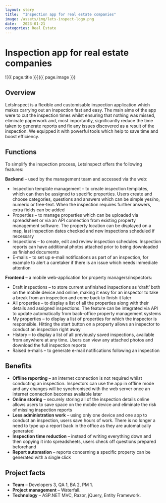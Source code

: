 ```yaml
---
layout: story
title:  "Inspection app for real estate companies"
image: /assets/img/lets-inspect-logo.png
date:   2023-01-21
categories: Real Estate
---
```


# Inspection app for real estate companies

![{{ page.title }}]({{ page.image }})


## Overview
LetsInspect is a flexible and customisable inspection application which makes carrying out an inspection fast and easy. The main aims of the app were to cut the inspection times whilst ensuring that nothing was missed, eliminate paperwork and, most importantly, significantly reduce the time taken to generate reports and fix any issues discovered as a result of the inspection. We equipped it with powerful tools which help to save time and boost efficiency.


## Functions
To simplify the inspection process, LetsInspect offers the following features:

**Backend** – used by the management team and accessed via the web:

- Inspection template management – to create inspection templates, which can then be assigned to specific properties. Users create and choose categories, questions and answers which can be simple yes/no, numeric or free-text. When the inspection requires further answers, extra fields can be added
- Properties – to manage properties which can be uploaded via spreadsheet or via an API connection from existing property management software. The property location can be displayed on a map, last inspection dates checked and new inspections scheduled if necessary
- Inspections – to create, edit and review inspection schedules. Inspection reports can have additional photos attached prior to being downloaded as finished documents
- E-mails – to set up e-mail notifications as part of an inspection, for example to alert a caretaker if there is an issue which needs immediate attention

**Frontend** – a mobile web-application for property managers/inspectors:

- Draft inspections – to store current unfinished inspections as ‘draft’ both on the mobile device and online, making it easy for an inspector to take a break from an inspection and come back to finish it later
- All properties – to display a list of all the properties along with their details and assigned inspections. The feature can be integrated via API to update automatically from back-office property management systems
- My properties – to display a list of properties for which the inspector is responsible. Hitting the start button on a property allows an inspector to conduct an inspection right away
- History – to display a list of all previously saved inspections, available from anywhere at any time. Users can view any attached photos and download the full inspection reports
- Raised e-mails – to generate e-mail notifications following an inspection

## Benefits
- **Offline reporting** – an internet connection is not required whilst conducting an inspection. Inspectors can use the app in offline mode and any changes will be synchronised with the web server once an internet connection becomes available later
- **Online storing** – securely storing all of the inspection details online allows users to save space on the mobile device and eliminate the risk of missing inspection reports
- **Less administration work** – using only one device and one app to conduct an inspection, users save hours of work. There is no longer a need to type up a report back in the office as they are automatically generated
- **Inspection time reduction** – instead of writing everything down and then copying it into spreadsheets, users check off questions prepared beforehand
- **Report automation** – reports concerning a specific property can be generated with a single click

## Project facts
- **Team** – Developers 3, QA 1, BA 2, PM 1.
- **Project management** – Waterfall.
- **Technology** – ASP.NET MVC, Razor, jQuery, Entity Framework.
